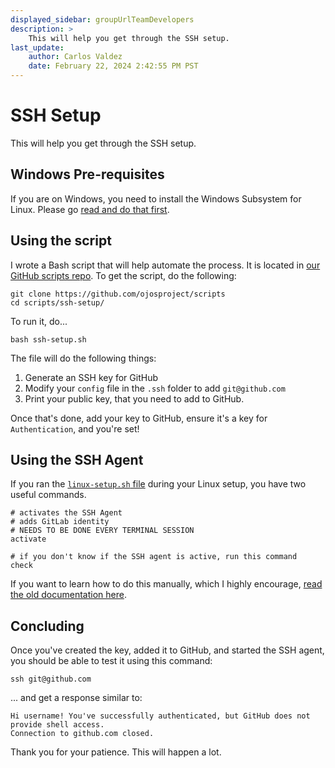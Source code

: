 ```yaml
---
displayed_sidebar: groupUrlTeamDevelopers
description: >
    This will help you get through the SSH setup.
last_update:
    author: Carlos Valdez
    date: February 22, 2024 2:42:55 PM PST
---
```


# SSH Setup

This will help you get through the SSH setup.

## Windows Pre-requisites

If you are on Windows, you need to install the Windows Subsystem for Linux.
Please go
[read and do that first](/url/developers/guides/installing-wsl/).

## Using the script

I wrote a Bash script that will help automate the process. It is located in
[our GitHub scripts repo](https://github.com/ojosproject/scripts). To get the
script, do the following:

```shell
git clone https://github.com/ojosproject/scripts
cd scripts/ssh-setup/
```

To run it, do...

```shell
bash ssh-setup.sh
```

The file will do the following things:

1. Generate an SSH key for GitHub
2. Modify your `config` file in the `.ssh` folder to add `git@github.com`
3. Print your public key, that you need to add to GitHub.

Once that's done, add your key to GitHub, ensure it's a key for
`Authentication`, and you're set!

## Using the SSH Agent

If you ran the
[`linux-setup.sh` file](https://github.com/ojosproject/scripts/tree/main/linux-setup)
during your Linux setup, you have two useful commands.

```shell
# activates the SSH Agent
# adds GitLab identity
# NEEDS TO BE DONE EVERY TERMINAL SESSION
activate

# if you don't know if the SSH agent is active, run this command
check
```

If you want to learn how to do this manually, which I highly encourage,
[read the old documentation here](https://github.com/ojosproject/docs/blob/e98bc507eae3acb89326d54010c4ad59fd81124a/teams/url/ssh-setup.md#using-the-ssh-agent).

## Concluding

Once you've created the key, added it to GitHub, and started the SSH agent, you
should be able to test it using this command:

```shell
ssh git@github.com
```

... and get a response similar to:

```shell
Hi username! You've successfully authenticated, but GitHub does not provide shell access.
Connection to github.com closed.
```

Thank you for your patience. This will happen a lot.
